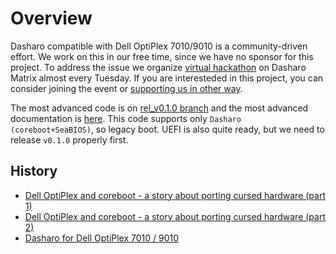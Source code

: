 # Overview

<!--

_**TBD**: this page should contain most important information about Dasharo OSF
support for Dell OptiPlex 7010/9010 including presentations, demos, external
resources, reviews etc. Currently it just points to subsecations of the
documentation._

-->

Dasharo compatible with Dell OptiPlex 7010/9010 is a community-driven effort.
We work on this in our free time, since we have no sponsor for this project. To
address the issue we organize [virtual hackathon](https://3mdeb.com/events/) on
Dasharo Matrix almost every Tuesday. If you are interesteded in this project,
you can consider joining the event or [supporting us in other
way](../../ways-you-can-help-us.md).

The most advanced code is on
[rel_v0.1.0 branch](https://github.com/Dasharo/coreboot/pull/202) and the most
advanced documentation is [here](https://github.com/Dasharo/docs/pull/139).
This code supports only `Dasharo (coreboot+SeaBIOS)`, so legacy boot. UEFI is
also quite ready, but we need to release `v0.1.0` properly first.

## History

* [Dell OptiPlex and coreboot - a story about porting cursed hardware (part 1)](https://blog.3mdeb.com/2020/2020-06-24-dell-optiplex-port/)
* [Dell OptiPlex and coreboot - a story about porting cursed hardware (part 2)](https://blog.3mdeb.com/2021/2021-06-01-optiplex_part2/)
* [Dasharo for Dell OptiPlex 7010 / 9010](https://blog.3mdeb.com/2021/2021-11-26-optiplex-dasharo/)
